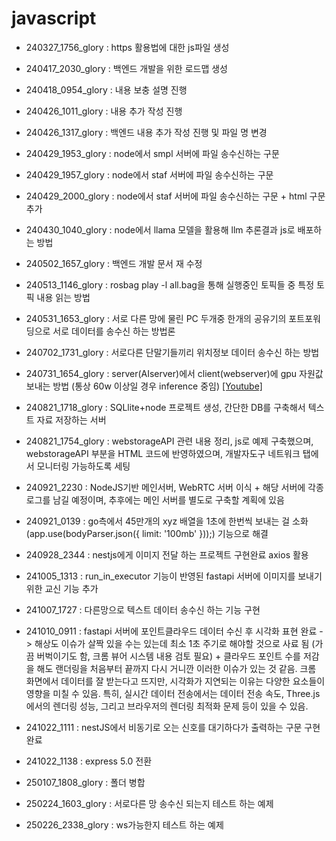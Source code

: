 # javascript

- 240327_1756_glory : https 활용법에 대한 js파일 생성

- 240417_2030_glory : 백엔드 개발을 위한 로드맵 생성

- 240418_0954_glory : 내용 보충 설명 진행

- 240426_1011_glory : 내용 추가 작성 진행

- 240426_1317_glory : 백엔드 내용 추가 작성 진행 및 파일 명 변경

- 240429_1953_glory : node에서 smpl 서버에 파일 송수신하는 구문

- 240429_1957_glory : node에서 staf 서버에 파일 송수신하는 구문

- 240429_2000_glory : node에서 staf 서버에 파일 송수신하는 구문 + html 구문 추가

- 240430_1040_glory : node에서 llama 모델을 활용해 llm 추론결과 js로 배포하는 방법

- 240502_1657_glory : 백엔드 개발 문서 재 수정

- 240513_1146_glory : rosbag play -l all.bag을 통해 실행중인 토픽들 중 특정 토픽 내용 읽는 방법

- 240531_1653_glory : 서로 다른 망에 물린 PC 두개중 한개의 공유기의 포트포워딩으로 서로 데이터를 송수신 하는 방법론

- 240702_1731_glory : 서로다른 단말기들끼리 위치정보 데이터 송수신 하는 방법

- 240731_1654_glory : server(AIserver)에서 client(webserver)에 gpu 자원값 보내는 방법 (통상 60w 이상일 경우 inference 중임) [[Youtube]](https://www.youtube.com/watch?v=gHJfXFF0_mg)

- 240821_1718_glory : SQLlite+node 프로젝트 생성, 간단한 DB를 구축해서 텍스트 자료 저장하는 서버

- 240821_1754_glory : webstorageAPI 관련 내용 정리, js로 예제 구축했으며, webstorageAPI 부분을 HTML 코드에 반영하였으며, 개발자도구 네트워크 탭에서 모니터링 가능하도록 세팅

- 240921_2230 : NodeJS기반 메인서버, WebRTC 서버 이식 + 해당 서버에 각종 로그를 남길 예정이며, 추후에는 메인 서버를 별도로 구축할 계획에 있음

- 240921_0139 : go측에서 45만개의 xyz 배열을 1초에 한번씩 보내는 걸 소화 (app.use(bodyParser.json({ limit: '100mb' }));) 기능으로 해결

- 240928_2344 : nestjs에게 이미지 전달 하는 프로젝트 구현완료 axios 활용

- 241005_1313 : run_in_executor 기능이 반영된 fastapi 서버에 이미지를 보내기 위한 교신 기능 추가

- 241007_1727 : 다른망으로 텍스트 데이터 송수신 하는 기능 구현

- 241010_0911 : fastapi 서버에 포인트클라우드 데이터 수신 후 시각화 표현 완료 -> 해상도 이슈가 살짝 있을 수는 있는데 최소 1초 주기로 해야할 것으로 사료 됨 (가끔 버벅이기도 함, 크롬 뷰어 시스템 내용 검토 필요) + 클라우드 포인트 수를 저감을 해도 랜더링을 처음부터 끝까지 다시 거니깐 이러한 이슈가 있는 것 같음. 크롬 화면에서 데이터를 잘 받는다고 뜨지만, 시각화가 지연되는 이유는 다양한 요소들이 영향을 미칠 수 있음. 특히, 실시간 데이터 전송에서는 데이터 전송 속도, Three.js에서의 렌더링 성능, 그리고 브라우저의 렌더링 최적화 문제 등이 있을 수 있음.

- 241022_1111 : nestJS에서 비동기로 오는 신호를 대기하다가 출력하는 구문 구현 완료

- 241022_1138 : express 5.0 전환

- 250107_1808_glory : 폴더 병합

- 250224_1603_glory : 서로다른 망 송수신 되는지 테스트 하는 예제

- 250226_2338_glory : ws가능한지 테스트 하는 예제